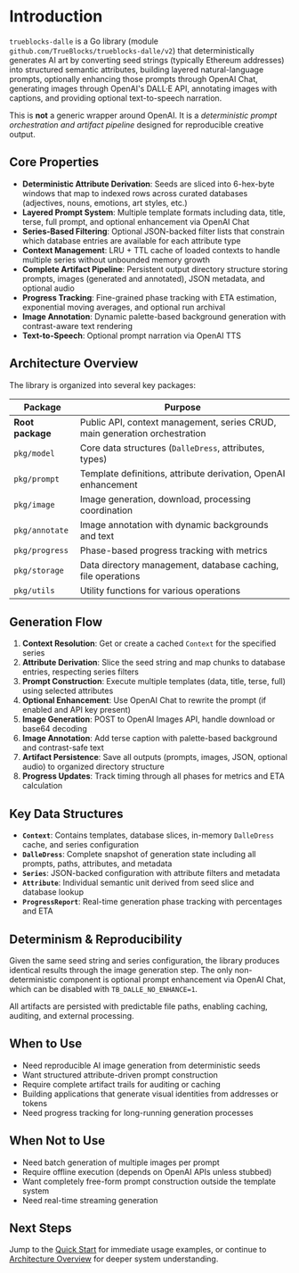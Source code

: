 # Introduction

`trueblocks-dalle` is a Go library (module `github.com/TrueBlocks/trueblocks-dalle/v2`) that deterministically generates AI art by converting seed strings (typically Ethereum addresses) into structured semantic attributes, building layered natural-language prompts, optionally enhancing those prompts through OpenAI Chat, generating images through OpenAI's DALL·E API, annotating images with captions, and providing optional text-to-speech narration.

This is **not** a generic wrapper around OpenAI. It is a *deterministic prompt orchestration and artifact pipeline* designed for reproducible creative output.

## Core Properties

- **Deterministic Attribute Derivation**: Seeds are sliced into 6-hex-byte windows that map to indexed rows across curated databases (adjectives, nouns, emotions, art styles, etc.)
- **Layered Prompt System**: Multiple template formats including data, title, terse, full prompt, and optional enhancement via OpenAI Chat
- **Series-Based Filtering**: Optional JSON-backed filter lists that constrain which database entries are available for each attribute type
- **Context Management**: LRU + TTL cache of loaded contexts to handle multiple series without unbounded memory growth
- **Complete Artifact Pipeline**: Persistent output directory structure storing prompts, images (generated and annotated), JSON metadata, and optional audio
- **Progress Tracking**: Fine-grained phase tracking with ETA estimation, exponential moving averages, and optional run archival
- **Image Annotation**: Dynamic palette-based background generation with contrast-aware text rendering
- **Text-to-Speech**: Optional prompt narration via OpenAI TTS

## Architecture Overview

The library is organized into several key packages:

| Package | Purpose |
|---------|---------|
| **Root package** | Public API, context management, series CRUD, main generation orchestration |
| `pkg/model` | Core data structures (`DalleDress`, attributes, types) |
| `pkg/prompt` | Template definitions, attribute derivation, OpenAI enhancement |
| `pkg/image` | Image generation, download, processing coordination |
| `pkg/annotate` | Image annotation with dynamic backgrounds and text |
| `pkg/progress` | Phase-based progress tracking with metrics |
| `pkg/storage` | Data directory management, database caching, file operations |
| `pkg/utils` | Utility functions for various operations |

## Generation Flow

1. **Context Resolution**: Get or create a cached `Context` for the specified series
2. **Attribute Derivation**: Slice the seed string and map chunks to database entries, respecting series filters
3. **Prompt Construction**: Execute multiple templates (data, title, terse, full) using selected attributes
4. **Optional Enhancement**: Use OpenAI Chat to rewrite the prompt (if enabled and API key present)
5. **Image Generation**: POST to OpenAI Images API, handle download or base64 decoding
6. **Image Annotation**: Add terse caption with palette-based background and contrast-safe text
7. **Artifact Persistence**: Save all outputs (prompts, images, JSON, optional audio) to organized directory structure
8. **Progress Updates**: Track timing through all phases for metrics and ETA calculation

## Key Data Structures

- **`Context`**: Contains templates, database slices, in-memory `DalleDress` cache, and series configuration
- **`DalleDress`**: Complete snapshot of generation state including all prompts, paths, attributes, and metadata
- **`Series`**: JSON-backed configuration with attribute filters and metadata
- **`Attribute`**: Individual semantic unit derived from seed slice and database lookup
- **`ProgressReport`**: Real-time generation phase tracking with percentages and ETA

## Determinism & Reproducibility

Given the same seed string and series configuration, the library produces identical results through the image generation step. The only non-deterministic component is optional prompt enhancement via OpenAI Chat, which can be disabled with `TB_DALLE_NO_ENHANCE=1`.

All artifacts are persisted with predictable file paths, enabling caching, auditing, and external processing.

## When to Use

- Need reproducible AI image generation from deterministic seeds
- Want structured attribute-driven prompt construction
- Require complete artifact trails for auditing or caching
- Building applications that generate visual identities from addresses or tokens
- Need progress tracking for long-running generation processes

## When Not to Use

- Need batch generation of multiple images per prompt
- Require offline execution (depends on OpenAI APIs unless stubbed)
- Want completely free-form prompt construction outside the template system
- Need real-time streaming generation

## Next Steps

Jump to the [Quick Start](02-quick-start.md) for immediate usage examples, or continue to [Architecture Overview](03-architecture.md) for deeper system understanding.
